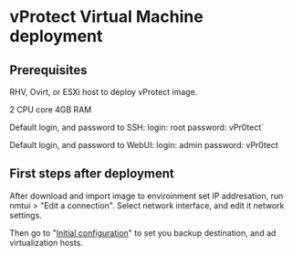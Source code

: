 # vProtect Virtual Machine deployment

## Prerequisites

RHV, Ovirt, or ESXi host to deploy vProtect image.

2 CPU core 4GB RAM

Default login, and password to SSH: login: root password: vPr0tect\`

Default login, and password to WebUI: login: admin password: vPr0tect

## First steps after deployment

After download and import image to enviroinment set IP addresation, run nmtui &gt; "Edit a connection". Select network interface, and edit it network settings.

Then go to "[Initial configuration](../initial-configuration/)" to set you backup destination, and ad virtualization hosts.

